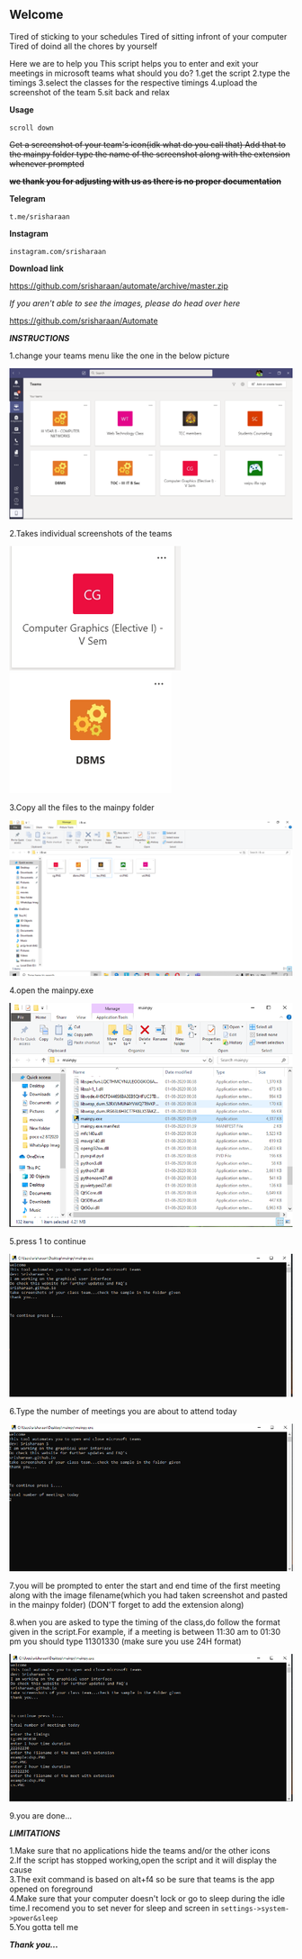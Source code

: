 ## Welcome 
Tired of sticking to your schedules
Tired of sitting infront of your computer
Tired of doind all the chores by yourself

Here we are to help you
This script helps you to enter and exit your meetings in microsoft teams
what should you do?
1.get the script
2.type the timings
3.select the classes for the respective timings
4.upload the screenshot of the team
5.sit back and relax



**Usage**

``scroll down``

~~Get a screenshot of your team's icon(idk what do you call that)
Add that to the mainpy folder
type the name of the screenshot along with the extension whenever prompted~~

~~**we thank you for adjusting with us as there is no proper documentation**~~


**Telegram**

``t.me/srisharaan``

**Instagram**

``instagram.com/srisharaan``



**Download link**

https://github.com/srisharaan/automate/archive/master.zip

*If you aren't able to see the images, please do head over here*

https://github.com/srisharaan/Automate





***INSTRUCTIONS***

1.change your teams menu like the one in the below picture

![mainscreen](https://github.com/srisharaan/Automate/blob/master/i%20%26%20us/mainscreen.PNG)


2.Takes individual screenshots of the teams 

![cg](https://github.com/srisharaan/Automate/blob/master/i%20%26%20us/cg.PNG)
![dbms](https://github.com/srisharaan/Automate/blob/master/i%20%26%20us/dbms.PNG)


3.Copy all the files to the mainpy folder

![all](https://github.com/srisharaan/Automate/blob/master/i%20%26%20us/all.PNG)


4.open the mainpy.exe

![file](https://github.com/srisharaan/Automate/blob/master/i%20%26%20us/Capture.PNG)


5.press 1 to continue

![first](https://github.com/srisharaan/Automate/blob/master/i%20%26%20us/1.PNG)


6.Type the number of meetings you are about to attend today

![second](https://github.com/srisharaan/Automate/blob/master/i%20%26%20us/2.PNG)


7.you will be prompted to enter the start and end time of the first meeting along with the image filename(which you had taken screenshot and pasted in the mainpy folder)
(DON'T forget to add the extension along)

8.when you are asked to type the timing of the class,do follow the format given in the script.For example, if a meeting is between 11:30 am to 01:30 pm you should type 11301330
(make sure you use 24H format)

![second](https://github.com/srisharaan/Automate/blob/master/i%20%26%20us/3.PNG)



9.you are done...


***LIMITATIONS***

1.Make sure that no applications hide the teams and/or the other icons\
2.If the script has stopped working,open the script and it will display the cause\
3.The exit command is based on alt+f4 so be sure that teams is the app opened on foreground\
4.Make sure that your computer doesn't lock or go to sleep during the idle time.I recomend you to set never for sleep and screen in ``settings->system->power&sleep``\
5.You gotta tell me




***Thank you...***




